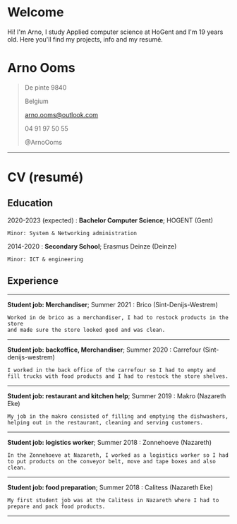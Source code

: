 # Welcome

Hi! I'm Arno, I study Applied computer science at HoGent and I'm 19 years old. Here you'll find my projects, info and my resumé.


**Arno Ooms**
============= 
> De pinte 9840
>                      
> Belgium
> 
> arno.ooms@outlook.com
> 
> 04 91 97 50 55
> 
> @ArnoOoms

------------

# CV (resumé)

Education
---------

2020-2023 (expected) 
:   **Bachelor Computer Science**; HOGENT (Gent)

    Minor: System & Networking administration 

2014-2020
:   **Secondary School**; Erasmus Deinze (Deinze)

    Minor: ICT & engineering

Experience
----------


----------
**Student job: Merchandiser**; Summer 2021
:   Brico (Sint-Denijs-Westrem)  

    Worked in de brico as a merchandiser, I had to restock products in the store
    and made sure the store looked good and was clean.

----------
**Student job: backoffice, Merchandiser**; Summer 2020
:   Carrefour (Sint-denijs-westrem)
    
    I worked in the back office of the carrefour so I had to empty and fill trucks with food products and I had to restock the store shelves.

----------
**Student job: restaurant and kitchen help**; Summer 2019
:   Makro (Nazareth Eke)

    My job in the makro consisted of filling and emptying the dishwashers, helping out in the restaurant, cleaning and serving customers.

----------
**Student job: logistics worker**; Summer 2018
:   Zonnehoeve (Nazareth)

    In the Zonnehoeve at Nazareth, I worked as a logistics worker so I had to put products on the conveyor belt, move and tape boxes and also clean.

----------
**Student job: food preparation**; Summer 2018
:   Calitess (Nazareth Eke)

    My first student job was at the Calitess in Nazareth where I had to prepare and pack food products.

----------
